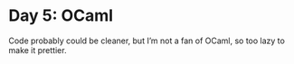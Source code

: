 # Day 5: OCaml

Code probably could be cleaner, but I’m not a fan of OCaml, so too lazy to make it prettier.
